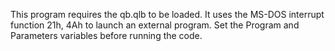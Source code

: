 This program requires the qb.qlb to be loaded. It uses the MS-DOS interrupt function 21h, 4Ah to launch an external program. Set the Program and Parameters variables before running the code.
